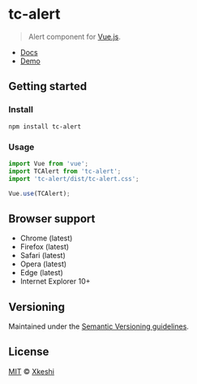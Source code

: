 # tc-alert

> Alert component for [Vue.js](https://vuejs.org/).

- [Docs](docs/index.md)
- [Demo](https://xkeshi.github.io/eks/#/components/alert)

## Getting started

### Install

```shell
npm install tc-alert
```

### Usage

```js
import Vue from 'vue';
import TCAlert from 'tc-alert';
import 'tc-alert/dist/tc-alert.css';

Vue.use(TCAlert);
```

## Browser support

- Chrome (latest)
- Firefox (latest)
- Safari (latest)
- Opera (latest)
- Edge (latest)
- Internet Explorer 10+

## Versioning

Maintained under the [Semantic Versioning guidelines](http://semver.org).

## License

[MIT](http://opensource.org/licenses/MIT) © [Xkeshi](http://xkeshi.com)
